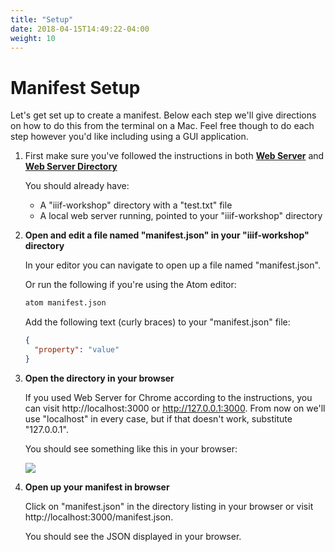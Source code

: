 ```yaml
---
title: "Setup"
date: 2018-04-15T14:49:22-04:00
weight: 10
---
```


# Manifest Setup

Let's get set up to create a manifest. Below each step we'll give directions on how to do this from the terminal on a Mac. Feel free though to do each step however you'd like including using a GUI application.

1. First make sure you've followed the instructions in both **[Web Server](../preparation/web-server.md)** and **[Web Server Directory](../preparation/directory.md)**

    You should already have:

    - A "iiif-workshop" directory with a "test.txt" file
    - A local web server running, pointed to your "iiif-workshop" directory

2. **Open and edit a file named "manifest.json" in your "iiif-workshop" directory**

    In your editor you can navigate to open up a file named "manifest.json".

    Or run the following if you're using the Atom editor:

    ```sh
    atom manifest.json
    ```

    Add the following text (curly braces) to your "manifest.json" file:

    ```json
    {
      "property": "value"
    }
    ```

3. **Open the directory in your browser**

    If you used Web Server for Chrome according to the instructions, you can visit http://localhost:3000 or http://127.0.0.1:3000. From now on we'll use "localhost" in every case, but if that doesn't work, substitute "127.0.0.1".

    You should see something like this in your browser:

    ![](/images/presentation-setup-open-directory.png)

4. **Open up your manifest in browser**

    Click on "manifest.json" in the directory listing in your browser or visit http://localhost:3000/manifest.json.

    You should see the JSON displayed in your browser.
